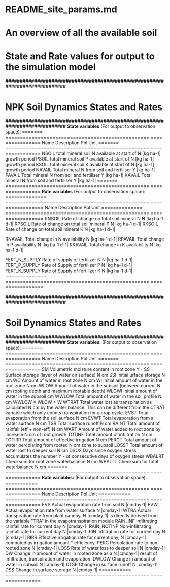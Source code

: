 # README_site_params.md
# An overview of all the available soil 
# State and Rate values for output to the simulation model


**############################################################################**
# NPK Soil Dynamics States and Rates
**############################################################################**
**State variables** (For output to observation space):
=======  ================================================= ==== ============
 Name     Description                                      Pbl      Unit
=======  ================================================= ==== ============
NSOIL    total mineral soil N available at start of         N    [kg ha-1]
        growth period
PSOIL    total mineral soil P available at start of         N    [kg ha-1]
        growth period
KSOIL    total mineral soil K available at start of         N    [kg ha-1]
        growth period
NAVAIL   Total mineral N from soil and fertiliser           Y    |kg ha-1|
PAVAIL   Total mineral N from soil and fertiliser           Y    |kg ha-1|
KAVAIL   Total mineral N from soil and fertiliser           Y    |kg ha-1|
=======  ================================================= ==== ============
**Rate variables** (For output to observation space):
==============  ================================================= ==== =============
 Name            Description                                       Pbl      Unit
==============  ================================================= ==== =============
RNSOIL           Rate of change on total soil mineral N            N   |kg ha-1 d-1|
RPSOIL           Rate of change on total soil mineral P            N   |kg ha-1 d-1|
RKSOIL           Rate of change on total soil mineral K            N   |kg ha-1 d-1|

RNAVAIL          Total change in N availability                    N   |kg ha-1 d-1|
RPAVAIL          Total change in P availability                    N   |kg ha-1 d-1|
RKAVAIL          Total change in K availability                    N   |kg ha-1 d-1|

FERT_N_SUPPLY    Rate of supply of fertilizer N                    N   |kg ha-1 d-1|            
FERT_P_SUPPLY    Rate of Supply of fertilizer P                    N   |kg ha-1 d-1|
FERT_K_SUPPLY    Rate of Supply of fertilizer K                    N   |kg ha-1 d-1|
==============  ================================================= ==== =============

**############################################################################**
# Soil Dynamics States and Rates
**############################################################################**
**State variables:** (For output to observation space):
=======  ================================================= ==== ============
 Name     Description                                      Pbl      Unit
=======  ================================================= ==== ============
SM        Volumetric moisture content in root zone          Y    -
SS        Surface storage (layer of water on surface)       N    cm
SSI       Initial urface storage                            N    cm
WC        Amount of water in root zone                      N    cm
WI        Initial amount of water in the root zone          N    cm
WLOW      Amount of water in the subsoil (between current   N    cm
            rooting depth and maximum rootable depth)
WLOWI     Initial amount of water in the subsoil                 cm
WWLOW     Total amount of water in the  soil profile        N    cm
            WWLOW = WLOW + W
WTRAT     Total water lost as transpiration as calculated   N    cm
            by the water balance. This can be different 
            from the CTRAT variable which only counts
            transpiration for a crop cycle.
EVST      Total evaporation from the soil surface           N    cm
EVWT      Total evaporation from a water surface            N    cm
TSR       Total surface runoff                              N    cm
RAINT     Total amount of rainfall (eff + non-eff)          N    cm
WART      Amount of water added to root zone by increase    N    cm
            of root growth
TOTINF    Total amount of infiltration                      N    cm
TOTIRR    Total amount of effective irrigation              N    cm
PERCT     Total amount of water percolating from rooted     N    cm
            zone to subsoil
LOSST     Total amount of water lost to deeper soil         N    cm
DSOS      Days since oxygen stress, accumulates the number  Y     -
            of consecutive days of oxygen stress
WBALRT    Checksum for root zone waterbalance               N    cm
WBALTT    Checksum for total waterbalance                   N    cm
=======  ================================================= ==== ============
**Rate variables:** (For output to observation space):
=========== ================================================= ==== ============
 Name        Description                                      Pbl      Unit
=========== ================================================= ==== ============
EVS         Actual evaporation rate from soil                  N    |cmday-1|
EVW         Actual evaporation rate from water surface         N    |cmday-1|
WTRA        Actual transpiration rate from plant canopy,       N    |cmday-1|
            is directly derived from the variable "TRA" in
            the evapotranspiration module
RAIN_INF    Infiltrating rainfall rate for current day         N    |cmday-1|
RAIN_NOTINF Non-infiltrating rainfall rate for current day     N    |cmday-1|
RIN         Infiltration rate for current day                  N    |cmday-1|
RIRR        Effective irrigation rate for current day,         N    |cmday-1|
            computed as irrigation amount * efficiency.
PERC        Percolation rate to non-rooted zone                N    |cmday-1|
LOSS        Rate of water loss to deeper soil                  N    |cmday-1|
DW          Change in amount of water in rooted zone as a      N    |cmday-1|
            result of infiltration, transpiration and
            evaporation.
DWLOW       Change in amount of water in subsoil               N    |cmday-1|
DTSR        Change in surface runoff                           N    |cmday-1|
DSS         Change in surface storage                          N    |cmday-1|
=========== ================================================= ==== ============
